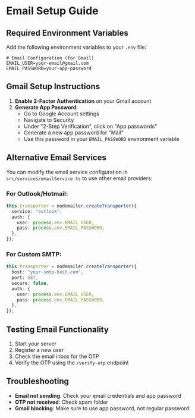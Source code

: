 # Email Setup Guide

## Required Environment Variables

Add the following environment variables to your `.env` file:

```env
# Email Configuration (for Gmail)
EMAIL_USER=your-email@gmail.com
EMAIL_PASSWORD=your-app-password
```

## Gmail Setup Instructions

1. **Enable 2-Factor Authentication** on your Gmail account
2. **Generate App Password**:
   - Go to Google Account settings
   - Navigate to Security
   - Under "2-Step Verification", click on "App passwords"
   - Generate a new app password for "Mail"
   - Use this password in your `EMAIL_PASSWORD` environment variable

## Alternative Email Services

You can modify the email service configuration in `src/services/emailService.ts` to use other email providers:

### For Outlook/Hotmail:
```typescript
this.transporter = nodemailer.createTransporter({
  service: "outlook",
  auth: {
    user: process.env.EMAIL_USER,
    pass: process.env.EMAIL_PASSWORD,
  },
});
```

### For Custom SMTP:
```typescript
this.transporter = nodemailer.createTransporter({
  host: "your-smtp-host.com",
  port: 587,
  secure: false,
  auth: {
    user: process.env.EMAIL_USER,
    pass: process.env.EMAIL_PASSWORD,
  },
});
```

## Testing Email Functionality

1. Start your server
2. Register a new user
3. Check the email inbox for the OTP
4. Verify the OTP using the `/verify-otp` endpoint

## Troubleshooting

- **Email not sending**: Check your email credentials and app password
- **OTP not received**: Check spam folder
- **Gmail blocking**: Make sure to use app password, not regular password 